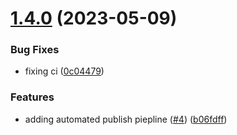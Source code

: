 # [1.4.0](https://github.com/aws-lambda-template-generator/generator/compare/v1.3.2...v1.4.0) (2023-05-09)


### Bug Fixes

* fixing ci ([0c04479](https://github.com/aws-lambda-template-generator/generator/commit/0c044797ef4666e5f8d815937229893b3dbb4788))


### Features

* adding automated publish piepline ([#4](https://github.com/aws-lambda-template-generator/generator/issues/4)) ([b06fdff](https://github.com/aws-lambda-template-generator/generator/commit/b06fdff129d9b53d76e0ed7637ae6c13ddfe7e9e))
